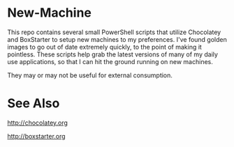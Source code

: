 New-Machine
===========

This repo contains several small PowerShell scripts that utilize Chocolatey and BoxStarter to setup new machines to my preferences. I've found golden images to go out of date extremely quickly, to the point of making it pointless. These scripts help grab the latest versions of many of my daily use applications, so that I can hit the ground running on new machines.

They may or may not be useful for external consumption.

See Also
===========

http://chocolatey.org

http://boxstarter.org
